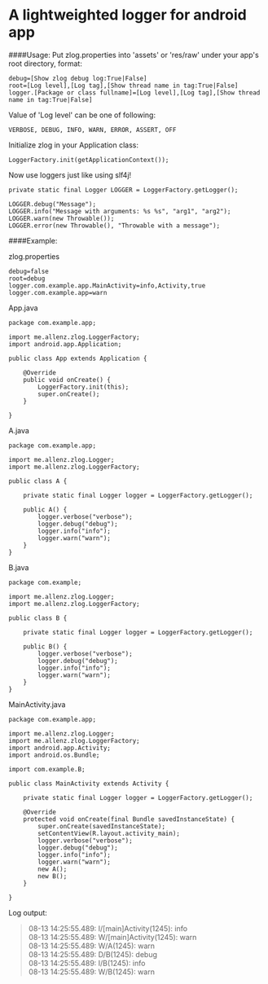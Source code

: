 A lightweighted logger for android app
======================================
####Usage:
Put zlog.properties into 'assets' or 'res/raw' under your app's root directory, format:

	debug=[Show zlog debug log:True|False]
	root=[Log level],[Log tag],[Show thread name in tag:True|False]
	logger.[Package or class fullname]=[Log level],[Log tag],[Show thread name in tag:True|False]

Value of 'Log level' can be one of following:

	VERBOSE, DEBUG, INFO, WARN, ERROR, ASSERT, OFF

Initialize zlog in your Application class:

	LoggerFactory.init(getApplicationContext());

Now use loggers just like using slf4j!
	
	private static final Logger LOGGER = LoggerFactory.getLogger();
	
	LOGGER.debug("Message");
	LOGGER.info("Message with arguments: %s %s", "arg1", "arg2");
	LOGGER.warn(new Throwable());
	LOGGER.error(new Throwable(), "Throwable with a message");

####Example:


zlog.properties

	debug=false  
	root=debug  
	logger.com.example.app.MainActivity=info,Activity,true
	logger.com.example.app=warn

App.java

	package com.example.app;
	
	import me.allenz.zlog.LoggerFactory;
	import android.app.Application;
	
	public class App extends Application {
	
		@Override
		public void onCreate() {
			LoggerFactory.init(this);
			super.onCreate();
		}
	
	}

A.java

	package com.example.app;
	
	import me.allenz.zlog.Logger;
	import me.allenz.zlog.LoggerFactory;
	
	public class A {
	
		private static final Logger logger = LoggerFactory.getLogger();
	
		public A() {
			logger.verbose("verbose");
			logger.debug("debug");
			logger.info("info");
			logger.warn("warn");
		}
	}
	
B.java

	package com.example;
	
	import me.allenz.zlog.Logger;
	import me.allenz.zlog.LoggerFactory;
	
	public class B {
	
		private static final Logger logger = LoggerFactory.getLogger();
	
		public B() {
			logger.verbose("verbose");
			logger.debug("debug");
			logger.info("info");
			logger.warn("warn");
		}
	}
	
MainActivity.java

	package com.example.app;
	
	import me.allenz.zlog.Logger;
	import me.allenz.zlog.LoggerFactory;
	import android.app.Activity;
	import android.os.Bundle;
	
	import com.example.B;
	
	public class MainActivity extends Activity {
	
		private static final Logger logger = LoggerFactory.getLogger();
	
		@Override
		protected void onCreate(final Bundle savedInstanceState) {
			super.onCreate(savedInstanceState);
			setContentView(R.layout.activity_main);
			logger.verbose("verbose");
			logger.debug("debug");
			logger.info("info");
			logger.warn("warn");
			new A();
			new B();
		}
	
	}

Log output:

>08-13 14:25:55.489: I/[main]Activity(1245): info  
>08-13 14:25:55.489: W/[main]Activity(1245): warn  
>08-13 14:25:55.489: W/A(1245): warn  
>08-13 14:25:55.489: D/B(1245): debug  
>08-13 14:25:55.489: I/B(1245): info  
>08-13 14:25:55.489: W/B(1245): warn
